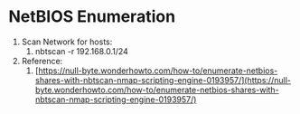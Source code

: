 # NetBIOS Enumeration

1. Scan Network for hosts:
   1. nbtscan -r 192.168.0.1/24
2. Reference:
   1. [https://null-byte.wonderhowto.com/how-to/enumerate-netbios-shares-with-nbtscan-nmap-scripting-engine-0193957/](https://null-byte.wonderhowto.com/how-to/enumerate-netbios-shares-with-nbtscan-nmap-scripting-engine-0193957/)
